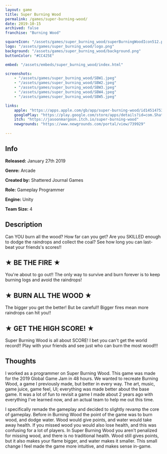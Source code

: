 ```yaml
---
layout: game
title: Super Burning Wood
permalink: /games/super-burning-wood/
date: 2019-10-15
archived: false
franchise: "Burning Wood"

squareIcon: "/assets/games/super_burning_wood/superBurningWoodIcon512.png"
logo: "/assets/games/super_burning_wood/logo.png"
background: "/assets/games/super_burning_wood/background.png"
buttonColor: "#CC425E"

embed: "/assets/embeds/super_burning_wood/index.html"

screenshots:
    - "/assets/games/super_burning_wood/SBW1.jpeg"
    - "/assets/games/super_burning_wood/SBW2.jpeg"
    - "/assets/games/super_burning_wood/SBW3.jpeg"
    - "/assets/games/super_burning_wood/SBW4.jpeg"
    - "/assets/games/super_burning_wood/SBW5.jpeg"

links:
    apple: "https://apps.apple.com/gb/app/super-burning-wood/id1451475315"
    googlePlay: "https://play.google.com/store/apps/details?id=com.ShatteredJournalGames.SuperBurningWood"
    itch: "https://jasoonmargoon.itch.io/super-burning-wood"
    newgrounds: "https://www.newgrounds.com/portal/view/739929"
    
---
```


## Info
  <p><strong>Released:</strong> January 27th 2019 </p>
  <p><strong>Genre:</strong> Arcade </p>
  <p><strong>Created by:</strong> Shattered Journal Games </p>
  <p><strong>Role:</strong> Gameplay Programmer </p>
  <p><strong>Engine:</strong> Unity </p>
  <p><strong>Team Size:</strong> 4 </p>

## Description
Can YOU burn all the wood? How far can you get? Are you SKILLED enough to dodge the raindrops and collect the coal? See how long you can last- beat your friends's scores!!

## ★ BE THE FIRE ★
You're about to go out!! The only way to survive and burn forever is to keep burning logs and avoid the raindrops!

## ★ BURN ALL THE WOOD ★
The bigger you get the better! But be careful!! Bigger fires mean more raindrops can hit you!!

## ★ GET THE HIGH SCORE! ★
Super Burning Wood is all about SCORE! I bet you can't get the world record!! Play with your friends and see just who can burn the most wood!!!

## Thoughts
I worked as a programmer on Super Burning Wood. This game was made for the 2019 Global Game Jam in 48 hours. We wanted to recreate Burning Wood, a game I previously made, but better in every way. The art, music, game juice, game feel, UI;
everything was made better about the base game. It was a lot of fun to revisit a game I made about 2 years ago with everything I've learned now, and an actual team to help me out this time.

<p>
I specifically remade the gameplay and decided to slightly revamp the core of gameplay. Before in Burning Wood the point of the game was to burn wood, and dodge water. Wood would give points, and water would take away health. If you missed
wood you would also lose health, and this was confusing for a lot of players. In Super Burning Wood you aren't penalized for missing wood, and there is no traditional health. Wood still gives points, but it also makes your flame bigger,
and water makes it smaller. This small change I feel made the game more intuitive, and makes sense in-game.
</p>